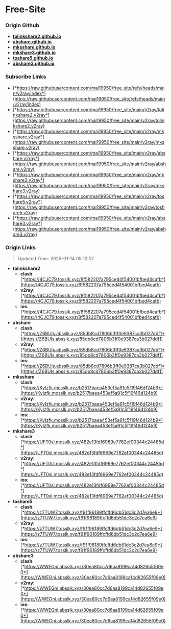 # Free-Site

### Origin Github

- [**tolinkshare2.github.io**](https://github.com/tolinkshare2/tolinkshare2.github.io)
- [**abshare.github.io**](https://github.com/abshare/abshare.github.io)
- [**mksshare.github.io**](https://github.com/mksshare/mksshare.github.io)
- [**mkshare3.github.io**](https://github.com/mkshare3/mkshare3.github.io)
- [**toshare5.github.io**](https://github.com/toshare5/toshare5.github.io)
- [**abshare3.github.io**](https://github.com/abshare3/abshare3.github.io)

### Subscribe Links

- [*https://raw.githubusercontent.com/mai19950/free_site/refs/heads/main/v2ray/index*](https://raw.githubusercontent.com/mai19950/free_site/refs/heads/main/v2ray/index)
- [*https://raw.githubusercontent.com/mai19950/free_site/main/v2ray/tolinkshare2.v2ray*](https://raw.githubusercontent.com/mai19950/free_site/main/v2ray/tolinkshare2.v2ray)
- [*https://raw.githubusercontent.com/mai19950/free_site/main/v2ray/mksshare.v2ray*](https://raw.githubusercontent.com/mai19950/free_site/main/v2ray/mksshare.v2ray)
- [*https://raw.githubusercontent.com/mai19950/free_site/main/v2ray/abshare.v2ray*](https://raw.githubusercontent.com/mai19950/free_site/main/v2ray/abshare.v2ray)
- [*https://raw.githubusercontent.com/mai19950/free_site/main/v2ray/mkshare3.v2ray*](https://raw.githubusercontent.com/mai19950/free_site/main/v2ray/mkshare3.v2ray)
- [*https://raw.githubusercontent.com/mai19950/free_site/main/v2ray/toshare5.v2ray*](https://raw.githubusercontent.com/mai19950/free_site/main/v2ray/toshare5.v2ray)
- [*https://raw.githubusercontent.com/mai19950/free_site/main/v2ray/abshare3.v2ray*](https://raw.githubusercontent.com/mai19950/free_site/main/v2ray/abshare3.v2ray)

### Origin Links

> Updated Time: 2025-01-14 05:12:07

- **tolinkshare2**
  - **clash**: [*https://4CJC79.tosslk.xyz/8f582207a795ced4f54001bfbed4cafb*](https://4CJC79.tosslk.xyz/8f582207a795ced4f54001bfbed4cafb)
  - **v2ray**: [*https://4CJC79.tosslk.xyz/8f582207a795ced4f54001bfbed4cafb*](https://4CJC79.tosslk.xyz/8f582207a795ced4f54001bfbed4cafb)
  - **ios**: [*https://4CJC79.tosslk.xyz/8f582207a795ced4f54001bfbed4cafb*](https://4CJC79.tosslk.xyz/8f582207a795ced4f54001bfbed4cafb)
- **abshare**
  - **clash**: [*https://Z6BUIs.absslk.xyz/85db8cd7806b3ff0e9387ca3b027ddf1*](https://Z6BUIs.absslk.xyz/85db8cd7806b3ff0e9387ca3b027ddf1)
  - **v2ray**: [*https://Z6BUIs.absslk.xyz/85db8cd7806b3ff0e9387ca3b027ddf1*](https://Z6BUIs.absslk.xyz/85db8cd7806b3ff0e9387ca3b027ddf1)
  - **ios**: [*https://Z6BUIs.absslk.xyz/85db8cd7806b3ff0e9387ca3b027ddf1*](https://Z6BUIs.absslk.xyz/85db8cd7806b3ff0e9387ca3b027ddf1)
- **mksshare**
  - **clash**: [*https://KyIzfk.mcsslk.xyz/b2517baea453ef5a91c5f19f46d124b9*](https://KyIzfk.mcsslk.xyz/b2517baea453ef5a91c5f19f46d124b9)
  - **v2ray**: [*https://KyIzfk.mcsslk.xyz/b2517baea453ef5a91c5f19f46d124b9*](https://KyIzfk.mcsslk.xyz/b2517baea453ef5a91c5f19f46d124b9)
  - **ios**: [*https://KyIzfk.mcsslk.xyz/b2517baea453ef5a91c5f19f46d124b9*](https://KyIzfk.mcsslk.xyz/b2517baea453ef5a91c5f19f46d124b9)
- **mkshare3**
  - **clash**: [*https://UFT0sl.mcsslk.xyz/482e13fdf6969e7762ef00344c24485d*](https://UFT0sl.mcsslk.xyz/482e13fdf6969e7762ef00344c24485d)
  - **v2ray**: [*https://UFT0sl.mcsslk.xyz/482e13fdf6969e7762ef00344c24485d*](https://UFT0sl.mcsslk.xyz/482e13fdf6969e7762ef00344c24485d)
  - **ios**: [*https://UFT0sl.mcsslk.xyz/482e13fdf6969e7762ef00344c24485d*](https://UFT0sl.mcsslk.xyz/482e13fdf6969e7762ef00344c24485d)
- **toshare5**
  - **clash**: [*https://z7TUW7.tosslk.xyz/f91f96189ffcffd6db51dc3c2d7ea6e9*](https://z7TUW7.tosslk.xyz/f91f96189ffcffd6db51dc3c2d7ea6e9)
  - **v2ray**: [*https://z7TUW7.tosslk.xyz/f91f96189ffcffd6db51dc3c2d7ea6e9*](https://z7TUW7.tosslk.xyz/f91f96189ffcffd6db51dc3c2d7ea6e9)
  - **ios**: [*https://z7TUW7.tosslk.xyz/f91f96189ffcffd6db51dc3c2d7ea6e9*](https://z7TUW7.tosslk.xyz/f91f96189ffcffd6db51dc3c2d7ea6e9)
- **abshare3**
  - **clash**: [*https://WWEGni.absslk.xyz/30ea80cc7d6aa8199ca14d82655f09e0*](https://WWEGni.absslk.xyz/30ea80cc7d6aa8199ca14d82655f09e0)
  - **v2ray**: [*https://WWEGni.absslk.xyz/30ea80cc7d6aa8199ca14d82655f09e0*](https://WWEGni.absslk.xyz/30ea80cc7d6aa8199ca14d82655f09e0)
  - **ios**: [*https://WWEGni.absslk.xyz/30ea80cc7d6aa8199ca14d82655f09e0*](https://WWEGni.absslk.xyz/30ea80cc7d6aa8199ca14d82655f09e0)
